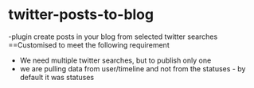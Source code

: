 twitter-posts-to-blog
=====================

-plugin create posts in your blog from selected twitter searches
==Customised to meet the following requirement
- We need multiple twitter searches, but to publish only one
- we are pulling data from user/timeline and not from the statuses - by default it was statuses
